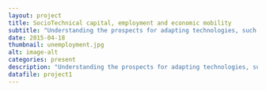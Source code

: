 ```yaml
---
layout: project
title: SocioTechnical capital, employment and economic mobility
subtitle: "Understanding the prospects for adapting technologies, such as online labor markets, to build and exploit both personal and impersonal SocioTechnical Capital (e.g., particularly among those with limited social and human capital) requires an understanding of barriers that will need to be overcome to make such tools useful. This project aims to investigate and overcome these barriers and to design and implement tools that are more useful to these communities."
date: 2015-04-18
thumbnail: unemployment.jpg
alt: image-alt
categories: present
description: "Understanding the prospects for adapting technologies, such as online labor markets, to build and exploit both personal and impersonal SocioTechnical Capital (e.g., particularly among those with limited social and human capital) requires an understanding of barriers that will need to be overcome to make such tools useful. This project aims to investigate and overcome these barriers and to design and implement tools that are more useful to these communities."
datafile: project1
---
```


